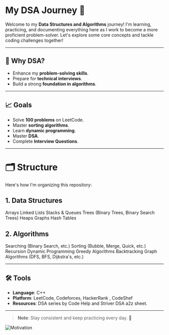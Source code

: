 # My DSA Journey 🚀

Welcome to my **Data Structures and Algorithms** journey! I'm learning, practicing, and documenting everything here as I work to become a more proficient problem-solver. Let's explore some core concepts and tackle coding challenges together!

---

## 📝 Why DSA?
- Enhance my **problem-solving skills**.
- Prepare for **technical interviews**.
- Build a strong **foundation in algorithms**.

---

## 📈 Goals
- Solve **100 problems** on LeetCode.
- Master **sorting algorithms**.
- Learn **dynamic programming**.
- Master **DSA**.
- Complete **Interview Questions**.


---

# 🗂️ Structure
Here's how I'm organizing this repository:

## 1. Data Structures
Arrays
Linked Lists
Stacks & Queues
Trees (Binary Trees, Binary Search Trees)
Heaps
Graphs
Hash Tables

## 2. Algorithms
Searching (Binary Search, etc.)
Sorting (Bubble, Merge, Quick, etc.)
Recursion
Dynamic Programming
Greedy Algorithms
Backtracking
Graph Algorithms (DFS, BFS, Dijkstra's, etc.)

---

## 🛠️ Tools
- **Language**: C++
- **Platform**: LeetCode, Codeforces, HackerRank , CodeShef
- **Resources**: DSA series by Code Help and Striver DSA a2z sheet. 

---

> **Note**: Stay consistent and keep practicing every day. 💪

![Motivation](https://media3.giphy.com/media/v1.Y2lkPTc5MGI3NjExaHdnOXl2cTd4M2NxNW81emFiamtsbjVsd2E4NTVqcDZoYW53YjRsaSZlcD12MV9pbnRlcm5hbF9naWZfYnlfaWQmY3Q9Zw/hKafco7mFwBioBxqFT/giphy.webp)


